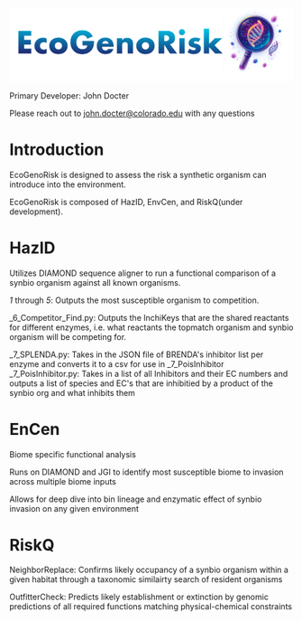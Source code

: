 ![Eco](header.png)


Primary Developer: John Docter

Please reach out to john.docter@colorado.edu with any questions 

Introduction
============
EcoGenoRisk is designed to assess the risk a synthetic organism can introduce into the environment. 

EcoGenoRisk is composed of HazID, EnvCen, and RiskQ(under development).

**HazID**
=========
Utilizes DIAMOND sequence aligner to run a functional comparison of a synbio organism against all known organisms. 

_1_ through _5_: Outputs the most susceptible organism to competition. 

_6_Competitor_Find.py:  Outputs the InchiKeys that are the shared reactants for different enzymes, i.e. what reactants the topmatch organism and synbio organism will be competing for. 

_7_SPLENDA.py: Takes in the JSON file of BRENDA's inhibitor list per enzyme and converts it to a csv for use in _7_PoisInhibitor 
_7_PoisInhibitor.py: Takes in a list of all Inhibitors and their EC numbers and outputs a list of species and EC's that are inhibitied by a product of the synbio org and what inhibits them 

**EnCen**
=========
Biome specific functional analysis

Runs on DIAMOND and JGI to identify most susceptible biome to invasion across multiple biome inputs 

Allows for deep dive into bin lineage and enzymatic effect of synbio invasion on any given environment 


**RiskQ**
=========
NeighborReplace: Confirms likely occupancy of a synbio organism within a given habitat through a taxonomic similairty search of resident organisms 

OutfitterCheck: Predicts likely establishment or extinction by genomic predictions of all required functions matching physical-chemical constraints
